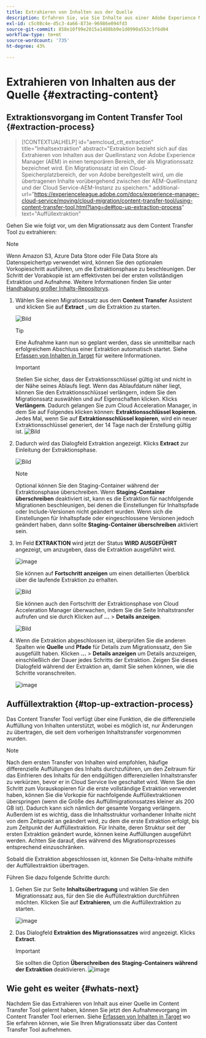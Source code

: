```yaml
---
title: Extrahieren von Inhalten aus der Quelle
description: Erfahren Sie, wie Sie Inhalte aus einer Adobe Experience Manager (AEM)-Quellinstanz extrahieren, um sie später in eine Cloud Service-AEM-Instanz zu übertragen.
exl-id: c5c08c4e-d5c3-4a66-873e-96986e094fd3
source-git-commit: 858e10f99e2015a1488bb9e1d0990a553c5f6d04
workflow-type: tm+mt
source-wordcount: '735'
ht-degree: 43%

---
```


# Extrahieren von Inhalten aus der Quelle {#extracting-content}

## Extraktionsvorgang im Content Transfer Tool {#extraction-process}

>[!CONTEXTUALHELP]
>id="aemcloud_ctt_extraction"
>title="Inhaltsextraktion"
>abstract="Extraktion bezieht sich auf das Extrahieren von Inhalten aus der Quellinstanz von Adobe Experience Manager (AEM) in einen temporären Bereich, der als Migrationssatz bezeichnet wird. Ein Migrationssatz ist ein Cloud-Speicherplatzbereich, der von Adobe bereitgestellt wird, um die übertragenen Inhalte vorübergehend zwischen der AEM-Quellinstanz und der Cloud Service-AEM-Instanz zu speichern."
>additional-url="https://experienceleague.adobe.com/docs/experience-manager-cloud-service/moving/cloud-migration/content-transfer-tool/using-content-transfer-tool.html?lang=de#top-up-extraction-process" text="Auffüllextraktion"


Gehen Sie wie folgt vor, um den Migrationssatz aus dem Content Transfer Tool zu extrahieren:

>[!NOTE]
>Wenn Amazon S3, Azure Data Store oder File Data Store als Datenspeichertyp verwendet wird, können Sie den optionalen Vorkopieschritt ausführen, um die Extraktionsphase zu beschleunigen. Der Schritt der Vorabkopie ist am effektivsten bei der ersten vollständigen Extraktion und Aufnahme. Weitere Informationen finden Sie unter [Handhabung großer Inhalts-Repositorys](/help/journey-migration/content-transfer-tool/using-content-transfer-tool/handling-large-content-repositories.md).

1. Wählen Sie einen Migrationssatz aus dem **Content Transfer** Assistent und klicken Sie auf **Extract** , um die Extraktion zu starten.

   ![Bild](/help/journey-migration/content-transfer-tool/assets-ctt/cttcam12.png)

   >[!TIP]
   >Eine Aufnahme kann nun so geplant werden, dass sie unmittelbar nach erfolgreichem Abschluss einer Extraktion automatisch startet. Siehe [Erfassen von Inhalten in Target](/help/journey-migration/content-transfer-tool/using-content-transfer-tool/ingesting-content.md) für weitere Informationen.

   >[!IMPORTANT]
   >
   >Stellen Sie sicher, dass der Extraktionsschlüssel gültig ist und nicht in der Nähe seines Ablaufs liegt. Wenn das Ablaufdatum näher liegt, können Sie den Extraktionsschlüssel verlängern, indem Sie den Migrationssatz auswählen und auf Eigenschaften klicken. Klicks **Verlängern**. Dadurch gelangen Sie zum Cloud Acceleration Manager, in dem Sie auf Folgendes klicken können: **Extraktionsschlüssel kopieren**. Jedes Mal, wenn Sie auf **Extraktionsschlüssel kopieren**, wird ein neuer Extraktionsschlüssel generiert, der 14 Tage nach der Erstellung gültig ist.
   >![Bild](/help/journey-migration/content-transfer-tool/assets-ctt/cttcam13.png)

1. Dadurch wird das Dialogfeld Extraktion angezeigt. Klicks **Extract** zur Einleitung der Extraktionsphase.

   ![Bild](/help/journey-migration/content-transfer-tool/assets-ctt/cttcam14b.png)

   >[!NOTE]
   >Optional können Sie den Staging-Container während der Extraktionsphase überschreiben. Wenn **Staging-Container überschreiben** deaktiviert ist, kann es die Extraktion für nachfolgende Migrationen beschleunigen, bei denen die Einstellungen für Inhaltspfade oder Include-Versionen nicht geändert wurden. Wenn sich die Einstellungen für Inhaltspfade oder eingeschlossene Versionen jedoch geändert haben, dann sollte **Staging-Container überschreiben** aktiviert sein.

1. Im Feld **EXTRAKTION** wird jetzt der Status **WIRD AUSGEFÜHRT** angezeigt, um anzugeben, dass die Extraktion ausgeführt wird.

   ![image](/help/journey-migration/content-transfer-tool/assets-ctt/cttcam15.png)

   Sie können auf **Fortschritt anzeigen** um einen detaillierten Überblick über die laufende Extraktion zu erhalten.

   ![Bild](/help/journey-migration/content-transfer-tool/assets-ctt/cttcam16.png)

   Sie können auch den Fortschritt der Extraktionsphase von Cloud Acceleration Manager überwachen, indem Sie die Seite Inhaltstransfer aufrufen und sie durch Klicken auf **...** > **Details anzeigen**.

   ![Bild](/help/journey-migration/content-transfer-tool/assets-ctt/cttcam17.png)

1. Wenn die Extraktion abgeschlossen ist, überprüfen Sie die anderen Spalten wie **Quelle** und **Pfade** für Details zum Migrationssatz, den Sie ausgefüllt haben. Klicken **...** > **Details anzeigen** um Details anzuzeigen, einschließlich der Dauer jedes Schritts der Extraktion. Zeigen Sie dieses Dialogfeld während der Extraktion an, damit Sie sehen können, wie die Schritte voranschreiten.

   ![image](/help/journey-migration/content-transfer-tool/assets-ctt/cttcam18b.png)


## Auffüllextraktion {#top-up-extraction-process}

Das Content Transfer Tool verfügt über eine Funktion, die die differenzielle Auffüllung von Inhalten unterstützt, wobei es möglich ist, nur Änderungen zu übertragen, die seit dem vorherigen Inhaltstransfer vorgenommen wurden.

>[!NOTE]
>Nach dem ersten Transfer von Inhalten wird empfohlen, häufige differenzielle Auffüllungen des Inhalts durchzuführen, um den Zeitraum für das Einfrieren des Inhalts für den endgültigen differenziellen Inhaltstransfer zu verkürzen, bevor er in Cloud Service live geschaltet wird. Wenn Sie den Schritt zum Vorauskopieren für die erste vollständige Extraktion verwendet haben, können Sie die Vorkopie für nachfolgende Auffüllextraktionen überspringen (wenn die Größe des Auffüllmigrationssatzes kleiner als 200 GB ist). Dadurch kann sich nämlich der gesamte Vorgang verlängern.
>Außerdem ist es wichtig, dass die Inhaltsstruktur vorhandener Inhalte nicht von dem Zeitpunkt an geändert wird, zu dem die erste Extraktion erfolgt, bis zum Zeitpunkt der Auffüllextraktion. Für Inhalte, deren Struktur seit der ersten Extraktion geändert wurde, können keine Auffüllungen ausgeführt werden. Achten Sie darauf, dies während des Migrationsprozesses entsprechend einzuschränken.

Sobald die Extraktion abgeschlossen ist, können Sie Delta-Inhalte mithilfe der Auffüllextraktion übertragen.

Führen Sie dazu folgende Schritte durch:

1. Gehen Sie zur Seite **Inhaltsübertragung** und wählen Sie den Migrationssatz aus, für den Sie die Auffüllextraktion durchführen möchten. Klicken Sie auf **Extrahieren**, um die Auffüllextraktion zu starten.

   ![image](/help/journey-migration/content-transfer-tool/assets-ctt/cttcam19.png)

1. Das Dialogfeld **Extraktion des Migrationssatzes** wird angezeigt. Klicks **Extract**.

   >[!IMPORTANT]
   >Sie sollten die Option **Überschreiben des Staging-Containers während der Extraktion** deaktivieren.
   >![image](/help/journey-migration/content-transfer-tool/assets-ctt/cttcam20.png)


## Wie geht es weiter {#whats-next}

Nachdem Sie das Extrahieren von Inhalt aus einer Quelle im Content Transfer Tool gelernt haben, können Sie jetzt den Aufnahmevorgang im Content Transfer Tool erlernen. Siehe [Erfassen von Inhalten in Target](/help/journey-migration/content-transfer-tool/using-content-transfer-tool/ingesting-content.md) wo Sie erfahren können, wie Sie Ihren Migrationssatz über das Content Transfer Tool aufnehmen.
